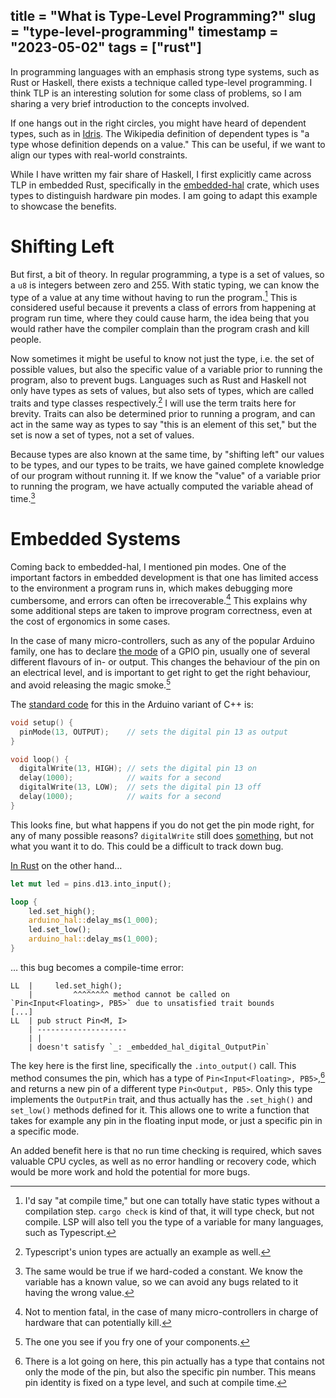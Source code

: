 title = "What is Type-Level Programming?"
slug = "type-level-programming"
timestamp = "2023-05-02"
tags = ["rust"]
---
In programming languages with an emphasis strong type systems, such as Rust or Haskell, there exists a technique called type-level programming. I think TLP is an interesting solution for some class of problems, so I am sharing a very brief introduction to the concepts involved.

If one hangs out in the right circles, you might have heard of dependent types, such as in [Idris](https://www.idris-lang.org/). The Wikipedia definition of dependent types is "a type whose definition depends on a value." This can be useful, if we want to align our types with real-world constraints.

While I have written my fair share of Haskell, I first explicitly came across TLP in embedded Rust, specifically in the [embedded-hal](https://docs.rs/embedded-hal/latest/embedded_hal) crate, which uses types to distinguish hardware pin modes. I am going to adapt this example to showcase the benefits.


# Shifting Left

But first, a bit of theory. In regular programming, a type is a set of values, so a `u8` is integers between zero and 255. With static typing, we can know the type of a value at any time without having to run the program.[^1] This is considered useful because it prevents a class of errors from happening at program run time, where they could cause harm, the idea being that you would rather have the compiler complain than the program crash and kill people.

Now sometimes it might be useful to know not just the type, i.e. the set of possible values, but also the specific value of a variable prior to running the program, also to prevent bugs. Languages such as Rust and Haskell not only have types as sets of values, but also sets of types, which are called traits and type classes respectively.[^2] I will use the term traits here for brevity. Traits can also be determined prior to running a program, and can act in the same way as types to say "this is an element of this set," but the set is now a set of types, not a set of values.

Because types are also known at the same time, by "shifting left" our values to be types, and our types to be traits, we have gained complete knowledge of our program without running it. If we know the "value" of a variable prior to running the program, we have actually computed the variable ahead of time.[^3]


# Embedded Systems

Coming back to embedded-hal, I mentioned pin modes. One of the important factors in embedded development is that one has limited access to the environment a program runs in, which makes debugging more cumbersome, and errors can often be irrecoverable.[^4] This explains why some additional steps are taken to improve program correctness, even at the cost of ergonomics in some cases.

In the case of many micro-controllers, such as any of the popular Arduino family, one has to declare [the mode](https://docs.arduino.cc/learn/microcontrollers/digital-pins) of a GPIO pin, usually one of several different flavours of in- or output. This changes the behaviour of the pin on an electrical level, and is important to get right to get the right behaviour, and avoid releasing the magic smoke.[^5]

The [standard code](https://reference.arduino.cc/reference/en/language/functions/digital-io/pinmode/) for this in the Arduino variant of C++ is:

```c++
void setup() {
  pinMode(13, OUTPUT);    // sets the digital pin 13 as output
}

void loop() {
  digitalWrite(13, HIGH); // sets the digital pin 13 on
  delay(1000);            // waits for a second
  digitalWrite(13, LOW);  // sets the digital pin 13 off
  delay(1000);            // waits for a second
}
```

This looks fine, but what happens if you do not get the pin mode right, for any of many possible reasons? `digitalWrite` still does [something](https://www.arduino.cc/reference/en/language/functions/digital-io/digitalwrite/), but not what you want it to do. This could be a difficult to track down bug.

[In Rust](https://github.com/Rahix/avr-hal/blob/main/examples/arduino-uno/src/bin/uno-blink.rs) on the other hand&#x2026;

```rust
let mut led = pins.d13.into_input();

loop {
    led.set_high();
    arduino_hal::delay_ms(1_000);
    led.set_low();
    arduino_hal::delay_ms(1_000);
}
```

&#x2026; this bug becomes a compile-time error:

```rust-compilation
LL  |     led.set_high();
    |         ^^^^^^^^ method cannot be called on `Pin<Input<Floating>, PB5>` due to unsatisfied trait bounds
[...]
LL  | pub struct Pin<M, I>
    | --------------------
    | |
    | doesn't satisfy `_: _embedded_hal_digital_OutputPin`
```

The key here is the first line, specifically the `.into_output()` call. This method consumes the pin, which has a type of `Pin<Input<Floating>, PB5>`,[^6] and returns a new pin of a different type `Pin<Output, PB5>`. Only this type implements the `OutputPin` trait, and thus actually has the `.set_high()` and `set_low()` methods defined for it. This allows one to write a function that takes for example any pin in the floating input mode, or just a specific pin in a specific mode.

An added benefit here is that no run time checking is required, which saves valuable CPU cycles, as well as no error handling or recovery code, which would be more work and hold the potential for more bugs.


[^1]: I'd say "at compile time," but one can totally have static types without a compilation step. `cargo check` is kind of that, it will type check, but not compile. LSP will also tell you the type of a variable for many languages, such as Typescript.

[^2]: Typescript's union types are actually an example as well.

[^3]: The same would be true if we hard-coded a constant. We know the variable has a known value, so we can avoid any bugs related to it having the wrong value.

[^4]: Not to mention fatal, in the case of many micro-controllers in charge of hardware that can potentially kill.

[^5]: The one you see if you fry one of your components.

[^6]: There is a lot going on here, this pin actually has a type that contains not only the mode of the pin, but also the specific pin number. This means pin identity is fixed on a type level, and such at compile time.
